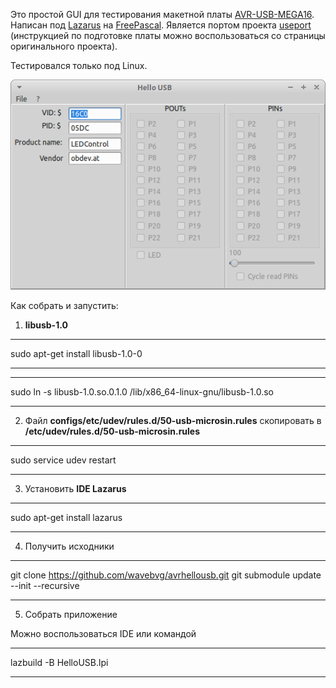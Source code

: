 Это простой GUI для тестирования макетной платы [AVR-USB-MEGA16](http://microsin.net/programming/AVR/avr-usb-mega16.html). Написан под [Lazarus](http://www.lazarus-ide.org/) на [FreePascal](https://freepascal.org/). Является портом проекта [useport](http://www.vanoid.ru/avr/) (инструкцией по подготовке платы можно воспользоваться со страницы оригинального проекта). 

Тестировался только под Linux.

![Картинка](https://github.com/wavebvg/avrhellousb/raw/master/avrhellousb.png)

Как собрать и запустить:

1. **libusb-1.0**

***
sudo apt-get install libusb-1.0-0
***

***
sudo ln -s libusb-1.0.so.0.1.0 /lib/x86_64-linux-gnu/libusb-1.0.so
***

2. Файл **configs/etc/udev/rules.d/50-usb-microsin.rules** скопировать в **/etc/udev/rules.d/50-usb-microsin.rules**

***
sudo service udev restart
***

3. Установить **IDE Lazarus**

***
sudo apt-get install lazarus
***

4. Получить исходники

***
git clone https://github.com/wavebvg/avrhellousb.git
git submodule update --init --recursive
***

5. Собрать приложение

Можно воспользоваться IDE или командой

***
lazbuild -B HelloUSB.lpi
***
